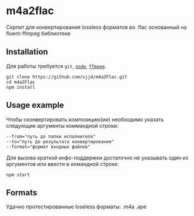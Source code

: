 # m4a2flac
Скрпит для конвертирования lossless форматов во .flac основанный на fluent-ffmpeg библиотеке

## Installation
Для работы требуется ```git```, [```node```](https://nodejs.org), [```ffmpeg```](http://www.ffmpeg.org).

```
git clone https://github.com/vjjd/m4a2Flac.git
cd m4a2Flac
npm install
```

## Usage example
Чтобы сконвертировать композицию(ии) необходимо указать следующие аргументы коммандной строки:

```
--from="путь до папки исполнителя"
--to="путь до результата конвертирования"
--format="формат входных файлов"
```

Для вызова краткой инфо-поддержки достаточно не указывать один из аргументов или ввести в командной строке:

```
npm start
```

## Formats
Удачно протестированные loseless форматы: .m4a .ape
